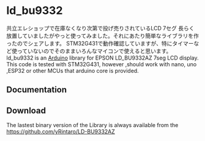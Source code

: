 ld_bu9332
==========
共立エレショップで在庫なくなり次第で投げ売りされているLCD 7セグ
長らく放置していましたがやっと使ってみました。それにあたり簡単なライブラリを作ったのでシェアします。
STM32G431で動作確認していますが、特にタイマーなど使っていないのでそのままいろんなマイコンで使えると思います。
ld_bu9332 is an [Arduino](http://arduino.cc) library for EPSON LD_BU9332AZ 7seg LCD display.
This code is tested with STM32G431, however ,should work with nano, uno ,ESP32 or other MCUs that arduino core is provided.

Documentation
-------------


Download
--------
The lastest binary version of the Library is always available from the 
https://github.com/yRintaro/LD-BU9332AZ

